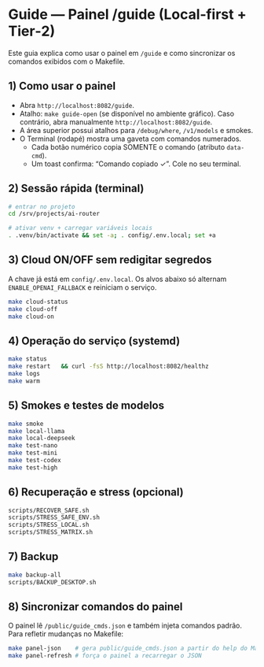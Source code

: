 # Guide — Painel /guide (Local‑first + Tier‑2)

Este guia explica como usar o painel em `/guide` e como sincronizar os comandos exibidos com o Makefile.

## 1) Como usar o painel

- Abra `http://localhost:8082/guide`.
 - Atalho: `make guide-open` (se disponível no ambiente gráfico). Caso contrário, abra manualmente `http://localhost:8082/guide`.
- A área superior possui atalhos para `/debug/where`, `/v1/models` e smokes.
- O Terminal (rodapé) mostra uma gaveta com comandos numerados.
  - Cada botão numérico copia SOMENTE o comando (atributo `data-cmd`).
  - Um toast confirma: “Comando copiado ✓”. Cole no seu terminal.

## 2) Sessão rápida (terminal)

```bash
# entrar no projeto
cd /srv/projects/ai-router

# ativar venv + carregar variáveis locais
. .venv/bin/activate && set -a; . config/.env.local; set +a
```

## 3) Cloud ON/OFF sem redigitar segredos

A chave já está em `config/.env.local`. Os alvos abaixo só alternam `ENABLE_OPENAI_FALLBACK` e reiniciam o serviço.

```bash
make cloud-status
make cloud-off
make cloud-on
```

## 4) Operação do serviço (systemd)

```bash
make status
make restart   && curl -fsS http://localhost:8082/healthz
make logs
make warm
```

## 5) Smokes e testes de modelos

```bash
make smoke
make local-llama
make local-deepseek
make test-nano
make test-mini
make test-codex
make test-high
```

## 6) Recuperação e stress (opcional)

```bash
scripts/RECOVER_SAFE.sh
scripts/STRESS_SAFE_ENV.sh
scripts/STRESS_LOCAL.sh
scripts/STRESS_MATRIX.sh
```

## 7) Backup

```bash
make backup-all
scripts/BACKUP_DESKTOP.sh
```

## 8) Sincronizar comandos do painel

O painel lê `/public/guide_cmds.json` e também injeta comandos padrão. Para refletir mudanças no Makefile:

```bash
make panel-json    # gera public/guide_cmds.json a partir do help do Makefile
make panel-refresh # força o painel a recarregar o JSON
```

